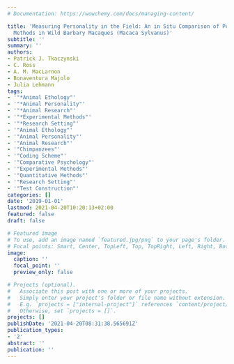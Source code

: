 ```yaml
---
# Documentation: https://wowchemy.com/docs/managing-content/

title: 'Measuring Personality in the Field: An in Situ Comparison of Personality Quantification
  Methods in Wild Barbary Macaques (Macaca Sylvanus)'
subtitle: ''
summary: ''
authors:
- Patrick J. Tkaczynski
- C. Ross
- A. M. MacLarnon
- Bonaventura Majolo
- Julia Lehmann
tags:
- '"*Animal Ethology"'
- '"*Animal Personality"'
- '"*Animal Research"'
- '"*Experimental Methods"'
- '"*Research Setting"'
- '"Animal Ethology"'
- '"Animal Personality"'
- '"Animal Research"'
- '"Chimpanzees"'
- '"Coding Scheme"'
- '"Comparative Psychology"'
- '"Experimental Methods"'
- '"Quantitative Methods"'
- '"Research Setting"'
- '"Test Construction"'
categories: []
date: '2019-01-01'
lastmod: 2021-04-20T10:20:13+02:00
featured: false
draft: false

# Featured image
# To use, add an image named `featured.jpg/png` to your page's folder.
# Focal points: Smart, Center, TopLeft, Top, TopRight, Left, Right, BottomLeft, Bottom, BottomRight.
image:
  caption: ''
  focal_point: ''
  preview_only: false

# Projects (optional).
#   Associate this post with one or more of your projects.
#   Simply enter your project's folder or file name without extension.
#   E.g. `projects = ["internal-project"]` references `content/project/deep-learning/index.md`.
#   Otherwise, set `projects = []`.
projects: []
publishDate: '2021-04-20T08:31:38.565691Z'
publication_types:
- '2'
abstract: ''
publication: ''
---
```

